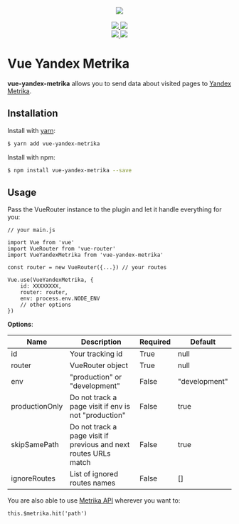 <p align="center">
    <img src="https://i.imgur.com/iu7VdZ7.png" />
    <br>
    <br>
    <a href="https://badge.fury.io/js/vue-yandex-metrika">
        <img src="https://badge.fury.io/js/vue-yandex-metrika.svg" />
    </a>
    <a href="https://www.npmjs.com/package/vue-yandex-metrika">
        <img src="https://img.shields.io/npm/dm/vue-yandex-metrika.svg" />
    </a>
    <br>
    <a href="https://travis-ci.org/vchaptsev/vue-yandex-metrika">
        <img src="https://travis-ci.org/vchaptsev/vue-yandex-metrika.svg?branch=master" />
    </a>
    <a href='https://coveralls.io/github/vchaptsev/vue-yandex-metrika?branch=master'>
        <img src='https://coveralls.io/repos/github/vchaptsev/vue-yandex-metrika/badge.svg?branch=master' />
    </a>
</p>


# Vue Yandex Metrika

**vue-yandex-metrika** allows you to send data about visited pages to [Yandex Metrika].

## Installation

Install with [yarn]:

  ```bash
  $ yarn add vue-yandex-metrika
  ```

Install with npm:

  ```bash
  $ npm install vue-yandex-metrika --save
  ```


## Usage

Pass the VueRouter instance to the plugin and let it handle everything for you:

    // your main.js

    import Vue from 'vue'
    import VueRouter from 'vue-router'
    import VueYandexMetrika from 'vue-yandex-metrika'

    const router = new VueRouter({...}) // your routes                         

    Vue.use(VueYandexMetrika, {
        id: XXXXXXXX,
        router: router,
        env: process.env.NODE_ENV
        // other options
    })


**Options**:

| Name           | Description                                                       | Required | Default                                          |
| -------------- | ----------------------------------------------------------------- | -------- | ------------------------------------------------ |
| id             | Your tracking id                                                  | True     | null                                             |
| router         | VueRouter object                                                  | True     | null                                             |
| env            | "production" or "development"                                     | False    | "development"                                    |
| productionOnly | Do not track a page visit if env is not "production"              | False    | true                                             |
| skipSamePath   | Do not track a page visit if previous and next routes URLs match  | False    | true                                             |
| ignoreRoutes   | List of ignored routes names                                      | False    | []                                               |


You are also able to use [Metrika API] wherever you want to:

    this.$metrika.hit('path')


[Yandex Metrika]: https://metrika.yandex.ru
[yarn]: https://yarnpkg.com
[process.env.NODE_ENV]: https://forum.vuejs.org/t/checking-development-or-production-mode-in-browser/8650
[Metrika API]: https://yandex.ru/support/metrika/objects/method-reference.html

